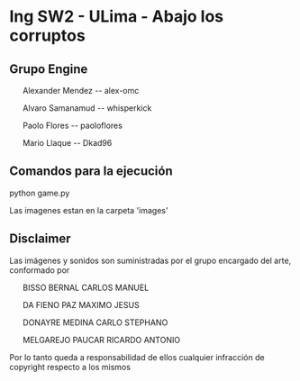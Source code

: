 <h1> Ing SW2 - ULima - Abajo los corruptos </h1>

<h2> Grupo Engine </h2>
<ul>Alexander Mendez -- alex-omc</ul>
<ul>Alvaro Samanamud -- whisperkick</ul>
<ul>Paolo Flores -- paoloflores</ul>
<ul>Mario Llaque -- Dkad96</ul>

<p> </p>
<p> </p>

<h2>Comandos para la ejecución</h2>
<p>python game.py</p>

<p>Las imagenes estan en la carpeta 'images'</p>

<p> </p>
<p> </p>

<h2>Disclaimer</h2>
<p>Las imágenes y sonidos son suministradas por el grupo encargado del arte, conformado por </p>
<ul>BISSO BERNAL CARLOS MANUEL</ul>
<ul>DA FIENO PAZ MAXIMO JESUS</ul>
<ul>DONAYRE MEDINA CARLO STEPHANO</ul>
<ul>MELGAREJO PAUCAR RICARDO ANTONIO</ul>
  
<p>Por lo tanto queda a responsabilidad de ellos cualquier infracción de copyright respecto a los mismos</p>
